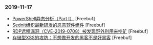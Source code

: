 ### 2019-11-17

* [PowerShell静态分析（Part I）](https://www.freebuf.com/articles/network/218399.html) [Freebuf]
* [Sednit组织最新研发的恶意软件组件](https://www.freebuf.com/articles/network/216434.html) [Freebuf]
* [RDP远程漏洞（CVE-2019-0708）被发现野外利用来挖矿](https://www.freebuf.com/articles/system/218963.html) [Freebuf]
* [存储型XSS的攻防：不想做开发的黑客不是好黑客](https://www.freebuf.com/vuls/217092.html) [Freebuf]
